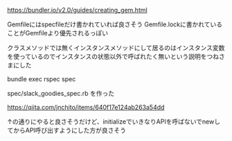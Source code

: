https://bundler.io/v2.0/guides/creating_gem.html

Gemfileにはspecfileだけ書かれていれば良さそう
Gemfile.lockに書かれていることがGemfileより優先されるっぽい

クラスメソッドでは無くインスタンスメソッドにして居るのはインスタンス変数を使っているのでインスタンスの状態以外で呼ばれたく無いという説明をつねさまにした

bundle exec rspec spec

spec/slack_goodies_spec.rb を作った

https://qiita.com/jnchito/items/640f17e124ab263a54dd

↑の通りにやると良さそうだけど、initializeでいきなりAPIを呼ばないでnewしてからAPI呼び出すようにした方が良さそう